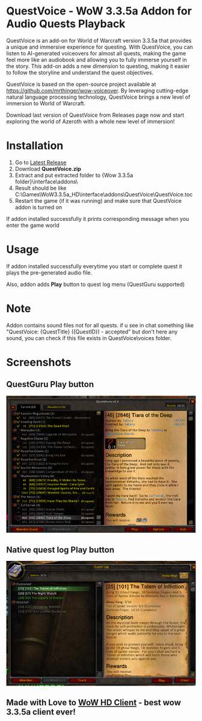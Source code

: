 # QuestVoice - WoW 3.3.5a Addon for Audio Quests Playback

QuestVoice is an add-on for World of Warcraft version 3.3.5a that provides a unique and immersive experience for questing.
With QuestVoice, you can listen to AI-generated voiceovers for almost all quests, making the game feel more like an audiobook
and allowing you to fully immerse yourself in the story. This add-on adds a new dimension to questing, making it easier to
follow the storyline and understand the quest objectives.

QuestVoice is based on the open-source project available at https://github.com/mrthinger/wow-voiceover. By leveraging
cutting-edge natural language processing technology, QuestVoice brings a new level of immersion to World of Warcraft.

Download last version of QuestVoice from Releases page now and start exploring the world of Azeroth with a whole new level of immersion!


# Installation
1. Go to [Latest Release](https://github.com/Faralaks/wow-questvoice/releases/latest)
2. Download **QuestVoice.zip**
3. Extract and put extracted folder to {Wow 3.3.5a folder}\interface\addons\
4. Result should be like C:\Games\WoW3.3.5a_HD\interface\addons\QuestVoice\QuestVoice.toc
5. Restart the game (if it was running) and make sure that QuestVoice addon is turned on

If addon installed successfully it prints corresponding message when you enter the game world

# Usage
If addon installed successfully everytime you start or complete quest it plays the pre-generated audio file.

Also, addon adds **Play** button to quest log menu (QuestGuru supported)

# Note
Addon contains sound files not for all quests. if u see in chat something like "QuestVoice: {QuestTitle} ({QuestID}) - accepted"
but don't here any sound, you can check if this file exists in QuestVoice\voices folder.


# Screenshots

## QuestGuru Play button
![QuestGuru Play button](screenshots/QuestGuru.png?raw=true "QuestGuru Play button")


## Native quest log Play button
![QuestGuru Play button](screenshots/native.png?raw=true "Native Play button")



## Made with Love to [WoW HD Client](https://discord.gg/wotlk-3-3-5a-hd-client-858041817043042364) - best wow 3.3.5a client ever!